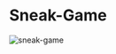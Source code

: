 # Sneak-Game

![sneak-game](https://github.com/KadirAksoy/Sneak-Game/assets/90133005/ab80adb5-b301-4645-b4f7-83a191ba470f)
